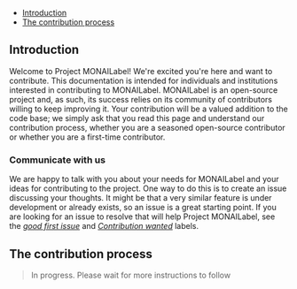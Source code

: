 - [Introduction](#introduction)
- [The contribution process](#the-contribution-process)

## Introduction


Welcome to Project MONAILabel! We're excited you're here and want to contribute. This documentation is intended for individuals and institutions interested in contributing to MONAILabel. MONAILabel is an open-source project and, as such, its success relies on its community of contributors willing to keep improving it. Your contribution will be a valued addition to the code base; we simply ask that you read this page and understand our contribution process, whether you are a seasoned open-source contributor or whether you are a first-time contributor.

### Communicate with us

We are happy to talk with you about your needs for MONAILabel and your ideas for contributing to the project. One way to do this is to create an issue discussing your thoughts. It might be that a very similar feature is under development or already exists, so an issue is a great starting point. If you are looking for an issue to resolve that will help Project MONAILabel, see the [*good first issue*](https://github.com/Project-MONAI/MONAILabel/labels/good%20first%20issue) and [*Contribution wanted*](https://github.com/Project-MONAI/MONAILabel/labels/Contribution%20wanted) labels.

## The contribution process

>In progress.  Please wait for more instructions to follow
